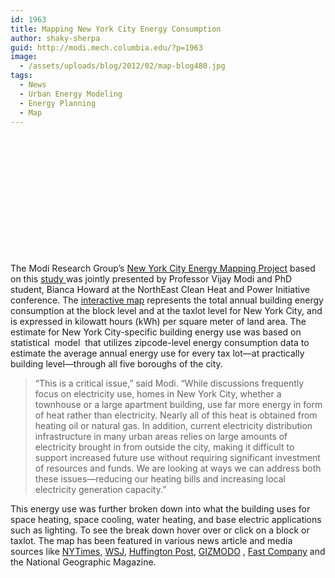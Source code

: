 ```yaml
---
id: 1963
title: Mapping New York City Energy Consumption
author: shaky-sherpa
guid: http://modi.mech.columbia.edu/?p=1963
image:
  - /assets/uploads/blog/2012/02/map-blog480.jpg
tags:
  - News
  - Urban Energy Modeling
  - Energy Planning
  - Map
---
```

<div id="clearfix splash pad3" style="background-image: url('/assets/uploads/blog/2012/02/nycenergy-featured.jpg'); background-position: 50% 0%; background-repeat: no-repeat; min-width: 100%;height: 150px; background-size: cover; padding: 20px; -webkit-transition: padding 100ms;transition: padding 100ms;"></div>

The Modi Research Group&#8217;s [New York City Energy Mapping Project][1] based on this [study ][2]was jointly presented by Professor Vijay Modi and PhD student, Bianca Howard at the NorthEast Clean Heat and Power Initiative conference. The [interactive map][3] represents the total annual building energy consumption at the block level and at the taxlot level for New York City<!--more-->, and is expressed in kilowatt hours (kWh) per square meter of land area. The estimate for New York City-specific building energy use was based on statistical  model  that utilizes zipcode-level energy consumption data to estimate the average annual energy use for every tax lot—at practically building level—through all five boroughs of the city. 

> “This is a critical issue,” said Modi. “While discussions frequently focus on electricity use, homes in New York City, whether a townhouse or a large apartment building, use far more energy in form of heat rather than electricity. Nearly all of this heat is obtained from heating oil or natural gas. In addition, current electricity distribution infrastructure in many urban areas relies on large amounts of electricity brought in from outside the city, making it difficult to support increased future use without requiring significant investment of resources and funds. We are looking at ways we can address both these issues—reducing our heating bills and increasing local electricity generation capacity.”

This energy use was further broken down into what the building uses for space heating, space cooling, water heating, and base electric applications such as lighting. To see the break down hover over or click on a block or taxlot. The map has been featured in various news article and media sources like [NYTimes][4], [WSJ][5], [Huffington Post][6], [GIZMODO][7] , [Fast Company][8] and the National Geographic Magazine.

 [1]: http://sel.columbia.edu/nycenergy
 [2]: http://www.sciencedirect.com/science/article/pii/S037877881100524X
 [3]: http://sel.columbia.edu/nycenergy/
 [4]: http://green.blogs.nytimes.com/2012/01/31/is-your-building-gobbling-energy/
 [5]: http://blogs.wsj.com/metropolis/2012/02/01/new-york-city-energy-use-all-over-the-map/
 [6]: http://www.huffingtonpost.com/2012/02/02/new-york-city-energy-interactive-map_n_1249856.html
 [7]: http://gizmodo.com/5882542/new-york-citys-energy-consumption-mapped-out-building+by+building
 [8]: http://www.fastcodesign.com/1669351/a-mind-blowing-map-of-energy-consumption-in-every-single-nyc-building
